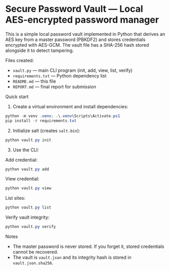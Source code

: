 # Secure Password Vault — Local AES-encrypted password manager

This is a simple local password vault implemented in Python that derives an AES key from a master password (PBKDF2) and stores credentials encrypted with AES-GCM. The vault file has a SHA-256 hash stored alongside it to detect tampering.

Files created:
- `vault.py` — main CLI program (init, add, view, list, verify)
- `requirements.txt` — Python dependency list
- `README.md` — this file
- `REPORT.md` — final report for submission

Quick start
1. Create a virtual environment and install dependencies:

```powershell
python -m venv .venv; .\.venv\Scripts\Activate.ps1
pip install -r requirements.txt
```

2. Initialize salt (creates `salt.bin`):

```powershell
python vault.py init
```

3. Use the CLI:

Add credential:
```powershell
python vault.py add
```

View credential:
```powershell
python vault.py view
```

List sites:
```powershell
python vault.py list
```

Verify vault integrity:
```powershell
python vault.py verify
```

Notes
- The master password is never stored. If you forget it, stored credentials cannot be recovered.
- The vault is `vault.json` and its integrity hash is stored in `vault.json.sha256`.
